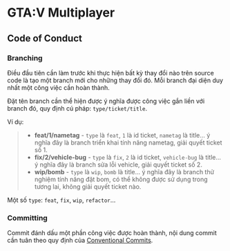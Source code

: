 # GTA:V Multiplayer

## Code of Conduct

### Branching

Điều đầu tiên cần làm trước khi thực hiện bất kỳ thay đổi nào trên source code là tạo một branch mới cho những thay đổi đó. Mỗi branch đại diện duy nhất một công việc cần hoàn thành.

Đặt tên branch cần thể hiện được ý nghĩa được công việc gắn liền với branch đó, quy định cú pháp: `type/ticket/title`.

Ví dụ:

> - **feat/1/nametag** - `type` là `feat`, `1` là id ticket, `nametag` là title... ý nghĩa đây là branch triển khai tính năng nametag, giải quyết ticket số 1.
> - **fix/2/vehicle-bug** - `type` là `fix`, `2` là id ticket, `vehicle-bug` là title... ý nghĩa đây là branch sửa lỗi vehicle, giải quyết ticket số 2.
> - **wip/bomb** - `type` là `wip`, `bomb` là title... ý nghĩa đây là branch thử nghiệm tính năng đặt bom, có thể không được sử dụng trong tương lai, không giải quyết ticket nào.

Một số `type`: `feat`, `fix`, `wip`, `refactor`...

### Committing

Commit đánh dấu một phần công việc được hoàn thành, nội dung commit cần tuân theo quy định của [Conventional Commits](https://www.conventionalcommits.org/en/v1.0.0/).

